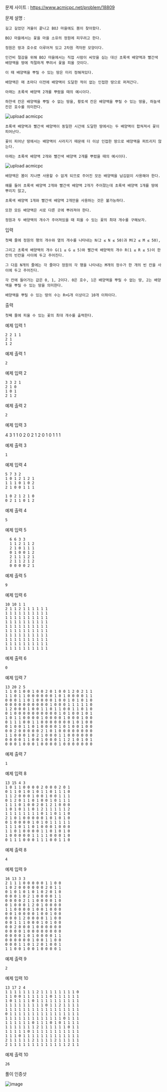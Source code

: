문제 사이트 : https://www.acmicpc.net/problem/18809

문제 설명 :

    길고 길었던 겨울이 끝나고 BOJ 마을에도 봄이 찾아왔다.
    
    BOJ 마을에서는 꽃을 마을 소유의 정원에 피우려고 한다. 
    
    정원은 땅과 호수로 이루어져 있고 2차원 격자판 모양이다.

    인건비 절감을 위해 BOJ 마을에서는 직접 사람이 씨앗을 심는 대신 초록색 배양액과 빨간색 배양액을 땅에 적절하게 뿌려서 꽃을 피울 것이다. 
    
    이 때 배양액을 뿌릴 수 있는 땅은 미리 정해져있다.

    배양액은 매 초마다 이전에 배양액이 도달한 적이 없는 인접한 땅으로 퍼져간다.

    아래는 초록색 배양액 2개를 뿌렸을 때의 예시이다. 
    
    하얀색 칸은 배양액을 뿌릴 수 없는 땅을, 황토색 칸은 배양액을 뿌릴 수 있는 땅을, 하늘색 칸은 호수를 의미한다.

![upload acmicpc](https://user-images.githubusercontent.com/57944215/206853543-60a64977-31b4-4af2-85a9-0d6aa87bb34c.png)


    초록색 배양액과 빨간색 배양액이 동일한 시간에 도달한 땅에서는 두 배양액이 합쳐져서 꽃이 피어난다. 
    
    꽃이 피어난 땅에서는 배양액이 사라지기 때문에 더 이상 인접한 땅으로 배양액을 퍼트리지 않는다.

    아래는 초록색 배양액 2개와 빨간색 배양액 2개를 뿌렸을 때의 예시이다.

![upload acmicpc](https://user-images.githubusercontent.com/57944215/206853546-ab29c755-4a99-4e23-8479-5b3fe6a5b4d1.png)


    배양액은 봄이 지나면 사용할 수 없게 되므로 주어진 모든 배양액을 남김없이 사용해야 한다. 
    
    예를 들어 초록색 배양액 2개와 빨간색 배양액 2개가 주어졌는데 초록색 배양액 1개를 땅에 뿌리지 않고, 
    
    초록색 배양액 1개와 빨간색 배양액 2개만을 사용하는 것은 불가능하다.

    또한 모든 배양액은 서로 다른 곳에 뿌려져야 한다.

    정원과 두 배양액의 개수가 주어져있을 때 피울 수 있는 꽃의 최대 개수를 구해보자.

입력

    첫째 줄에 정원의 행의 개수와 열의 개수를 나타내는 N(2 ≤ N ≤ 50)과 M(2 ≤ M ≤ 50), 
    
    그리고 초록색 배양액의 개수 G(1 ≤ G ≤ 5)와 빨간색 배양액의 개수 R(1 ≤ R ≤ 5)이 한 칸의 빈칸을 사이에 두고 주어진다.

    그 다음 N개의 줄에는 각 줄마다 정원의 각 행을 나타내는 M개의 정수가 한 개의 빈 칸을 사이에 두고 주어진다. 
    
    각 칸에 들어가는 값은 0, 1, 2이다. 0은 호수, 1은 배양액을 뿌릴 수 없는 땅, 2는 배양액을 뿌릴 수 있는 땅을 의미한다.

    배양액을 뿌릴 수 있는 땅의 수는 R+G개 이상이고 10개 이하이다.

출력

    첫째 줄에 피울 수 있는 꽃의 최대 개수를 출력한다.

예제 입력 1 

    2 2 1 1
    2 1
    1 2

예제 출력 1 
    
    2

예제 입력 2 
    
    3 3 2 1
    2 1 0
    1 0 1
    2 1 2

예제 출력 2 
    
    2

예제 입력 3 
   
   4 3 1 1
    0 2 0
    2 1 2
    0 1 0
    1 1 1

예제 출력 3 
    
    1

예제 입력 4 
   
    5 7 3 2
    1 0 1 2 1 2 1
    1 1 1 0 1 0 2
    2 1 0 0 1 1 1
    
    1 0 2 1 2 1 0
    0 2 1 1 0 1 2

예제 출력 4 
    
    5

예제 입력 5 
    
      6 6 3 3
      1 1 2 1 1 2
      2 1 0 1 1 1
      0 1 0 0 1 2
      2 1 1 1 2 1
      2 1 1 2 1 2
      0 0 0 0 2 1

예제 출력 5 
    
    9

예제 입력 6 
    
    10 10 1 1
    2 1 1 2 1 1 1 1 1 1
    1 1 1 1 1 1 1 1 1 1
    1 1 1 1 1 1 1 1 1 1
    1 1 1 1 1 1 1 1 1 1
    1 1 1 1 1 1 1 1 1 1
    1 1 1 1 1 1 1 1 1 1
    1 1 1 1 1 1 1 1 1 1
    1 1 1 1 1 1 1 1 1 1
    1 1 1 1 1 1 1 1 1 1
    1 1 1 1 1 1 1 1 1 1

예제 출력 6 
    
    0

예제 입력 7 
    
    13 20 2 5
    1 1 0 1 0 0 1 0 0 2 0 1 0 0 1 2 0 2 1 1
    1 1 0 1 1 0 0 0 0 0 0 1 0 1 0 0 0 0 1 1
    0 0 0 1 1 0 1 0 0 0 0 1 0 0 1 0 1 0 1 0
    0 0 0 0 0 0 0 0 0 0 1 0 0 0 1 1 1 1 1 0
    1 2 0 0 0 1 0 0 1 1 0 1 1 0 0 1 1 0 1 0
    0 1 0 0 0 0 0 0 0 0 0 0 1 0 1 0 0 1 0 1
    1 0 1 1 0 0 0 0 1 0 0 0 0 1 0 0 0 1 0 0
    0 1 1 1 0 0 1 1 0 0 0 0 0 0 0 1 0 1 0 0
    0 1 0 0 1 1 0 1 0 0 0 0 1 0 1 0 0 1 0 0
    0 0 2 0 0 0 0 0 2 1 0 1 0 0 0 0 0 0 0 0
    1 1 0 0 0 1 0 2 1 0 0 0 1 1 0 0 0 0 0 0
    0 0 0 0 1 1 0 0 1 0 0 0 1 1 2 1 0 1 0 1
    0 0 0 1 0 0 0 1 0 0 0 0 1 0 0 0 0 0 0 0

예제 출력 7 
    
    1

예제 입력 8 
    
    13 15 4 3
    1 0 1 1 0 0 0 0 2 0 0 0 2 0 1
    0 1 1 0 1 0 1 0 1 1 0 1 1 1 0
    1 1 2 0 0 0 1 0 0 1 0 0 1 1 1
    0 1 2 0 1 1 0 1 0 0 1 0 1 1 1
    1 1 1 0 1 0 0 2 0 1 2 1 0 0 0
    1 0 1 0 1 1 0 1 2 1 1 1 1 1 2
    1 1 1 1 1 1 1 1 0 1 1 0 1 1 0
    2 1 0 1 0 0 0 0 0 1 0 1 0 1 0
    0 1 0 0 0 0 1 0 1 0 1 1 1 1 1
    1 1 1 0 1 1 0 1 0 0 0 1 0 0 0
    1 1 0 1 0 0 0 0 1 1 0 1 0 1 0
    1 0 0 0 0 0 1 1 1 1 0 0 0 1 0
    0 1 1 1 0 0 0 1 1 1 0 0 1 1 0

예제 출력 8 
    
    4

예제 입력 9 
    
    16 13 3 3
    2 1 1 1 0 0 0 0 0 1 1 0 0
    1 0 2 0 0 0 0 0 0 2 0 1 1
    0 1 0 1 0 1 0 1 0 2 0 1 0
    0 0 0 1 0 2 1 0 0 0 0 1 1
    0 0 0 0 2 1 1 0 0 0 0 1 0
    0 1 0 0 0 1 2 0 1 0 0 0 0
    1 1 0 0 0 0 1 0 0 1 0 0 0
    0 0 1 0 0 0 0 1 0 0 1 0 0
    0 0 0 1 2 0 0 0 0 1 1 0 0
    0 0 1 1 1 0 0 0 1 0 1 0 0
    0 0 2 0 0 0 1 0 0 0 0 0 0
    0 0 0 0 1 0 0 0 0 0 0 0 0
    0 0 0 0 1 0 1 0 0 0 0 1 1
    0 0 0 0 0 0 1 0 0 1 1 0 0
    0 0 0 1 1 0 1 2 0 1 0 0 1
    1 1 0 0 1 0 0 1 0 0 0 0 1

예제 출력 9 
    
    2

예제 입력 10 
   
    13 17 2 4
    1 1 1 1 1 1 1 2 1 1 1 1 1 1 1 1 0
    1 1 0 0 1 1 1 1 1 1 0 1 1 1 1 1 1
    1 0 1 1 1 1 0 1 1 1 1 1 1 1 1 1 1
    1 1 1 1 1 1 1 1 1 0 1 1 2 1 1 1 1
    1 1 1 1 1 1 1 1 1 1 1 1 1 1 1 1 1
    0 1 1 1 1 1 1 1 1 1 1 1 1 1 1 1 1
    1 1 1 1 1 1 1 1 1 1 1 1 1 0 1 1 1
    1 1 1 1 1 1 0 1 1 1 0 1 0 1 1 1 1
    1 1 1 1 1 1 1 2 1 1 1 1 1 1 0 1 1
    1 1 1 1 1 0 1 1 1 1 1 1 1 1 1 1 1
    1 1 1 0 1 1 1 1 1 1 1 1 1 1 1 1 1
    2 1 1 1 1 1 2 1 1 1 1 2 1 1 1 1 1
    2 1 1 1 1 1 1 1 1 1 1 1 1 1 2 1 1

예제 출력 10 
    
    26
    
 풀이 인증샷
 
 ![image](https://user-images.githubusercontent.com/57944215/206853592-d29c12fd-2393-4c3f-8594-9e10e3a091c0.png)
